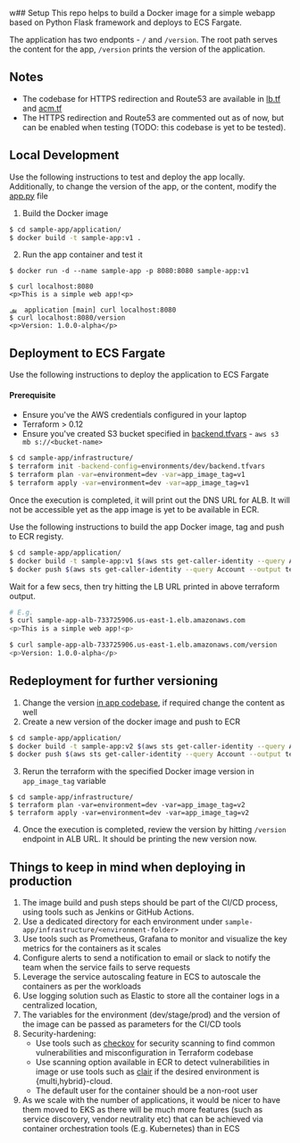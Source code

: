 w## Setup
This repo helps to build a Docker image for a simple webapp based on Python Flask framework and deploys to ECS Fargate.

The application has two endponts - `/` and `/version`.
The root path serves the content for the app, `/version` prints the version of the application.

## Notes
* The codebase for HTTPS redirection and Route53 are available in [lb.tf](https://github.com/sbuvaneshkumar/sample-app/blob/main/infrastructure/modules/network/lb.tf#L46) and [acm.tf](https://github.com/sbuvaneshkumar/sample-app/blob/main/infrastructure/modules/network/acm.tf) 
* The HTTPS redirection and Route53 are commented out as of now, but can be enabled when testing (TODO: this codebase is yet to be tested).

## Local Development
Use the following instructions to test and deploy the app locally. Additionally, to change the version of the app, or the content, modify the [app.py](https://github.com/sbuvaneshkumar/sample-app/blob/main/application/app.py) file 
1. Build the Docker image
```bash
$ cd sample-app/application/
$ docker build -t sample-app:v1 .
```
2. Run the app container and test it 
```
$ docker run -d --name sample-app -p 8080:8080 sample-app:v1

$ curl localhost:8080
<p>This is a simple web app!<p>
                                                                                                                                                அ  application [main] curl localhost:8080        
$ curl localhost:8080/version
<p>Version: 1.0.0-alpha</p>
```
## Deployment to ECS Fargate
Use the following instructions to deploy the application to ECS Fargate
#### Prerequisite
* Ensure you've the AWS credentials configured in your laptop
* Terraform > 0.12
* Ensure you've created S3 bucket specified in [backend.tfvars](https://github.com/sbuvaneshkumar/sample-app/blob/main/infrastructure/environments/dev/backend.tfvars#L1) - `aws s3 mb s://<bucket-name>`
```bash
$ cd sample-app/infrastructure/
$ terraform init -backend-config=environments/dev/backend.tfvars
$ terraform plan -var=environment=dev -var=app_image_tag=v1 
$ terraform apply -var=environment=dev -var=app_image_tag=v1
```
Once the execution is completed, it will print out the DNS URL for ALB.
It will not be accessible yet as the app image is yet to be available in ECR.

Use the following instructions to build the app Docker image, tag and push to ECR registy.
```bash
$ cd sample-app/application/
$ docker build -t sample-app:v1 $(aws sts get-caller-identity --query Account --output text).dkr.ecr.us-east-1.amazonaws.com/sample-app:v1
$ docker push $(aws sts get-caller-identity --query Account --output text).dkr.ecr.us-east-1.amazonaws.com/sample-app:v1
```
Wait for a few secs, then try hitting the LB URL printed in above terraform output.
```bash
# E.g.
$ curl sample-app-alb-733725906.us-east-1.elb.amazonaws.com
<p>This is a simple web app!<p>

$ curl sample-app-alb-733725906.us-east-1.elb.amazonaws.com/version
<p>Version: 1.0.0-alpha</p>
```

## Redeployment for further versioning
1. Change the version [in app codebase](https://github.com/sbuvaneshkumar/sample-app/blob/main/application/app.py#L11), if required change the content as well
2. Create a new version of the docker image and push to ECR
```bash
$ cd sample-app/application/
$ docker build -t sample-app:v2 $(aws sts get-caller-identity --query Account --output text).dkr.ecr.us-east-1.amazonaws.com/sample-app:v2
$ docker push $(aws sts get-caller-identity --query Account --output text).dkr.ecr.us-east-1.amazonaws.com/sample-app:v2
```
3. Rerun the terraform with the specified Docker image version in `app_image_tag` variable
```
$ cd sample-app/infrastructure/
$ terraform plan -var=environment=dev -var=app_image_tag=v2
$ terraform apply -var=environment=dev -var=app_image_tag=v2
```
4. Once the execution is completed, review the version by hitting `/version` endpoint in ALB URL. It should be printing the new version now.
## Things to keep in mind when deploying in production 
1. The image build and push steps should be part of the CI/CD process, using tools such as Jenkins or GitHub Actions.
2. Use a dedicated directory for each environment under `sample-app/infrastructure/<environment-folder>`
3. Use tools such as Prometheus, Grafana to monitor and visualize the key metrics for the containers as it scales
4. Configure alerts to send a notification to email or slack to notify the team when the service fails to serve requests
5. Leverage the service autoscaling feature in ECS to autoscale the containers as per the workloads 
6. Use logging solution such as Elastic to store all the container logs in a centralized location, 
7. The variables for the environment (dev/stage/prod) and the version of the image can be passed as parameters for the CI/CD tools
8. Security-hardening:
    * Use tools such as [checkov](https://github.com/bridgecrewio/checkov) for security scanning to find common vulnerabilities and misconfiguration in Terraform codebase
    * Use scanning option available in ECR to detect vulnerabilities in image or use tools such as [clair](https://quay.github.io/clair/) if the desired environment is {multi,hybrid}-cloud.
    * The default user for the container should be a non-root user
9. As we scale with the number of applications, it would be nicer to have them moved to EKS as there will be much more features (such as service discovery, vendor neutrality etc) that can be achieved via container orchestration tools (E.g. Kubernetes) than in ECS
